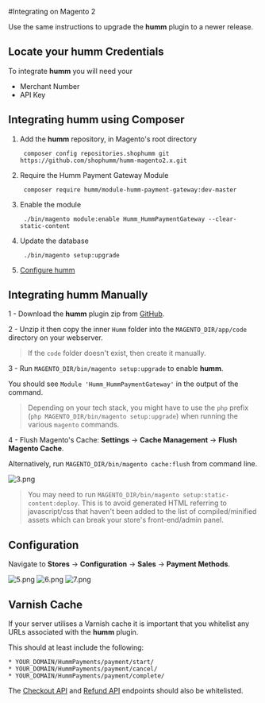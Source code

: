 #Integrating on Magento 2

Use the same instructions to upgrade the **humm** plugin to a newer release.

## Locate your **humm** Credentials

To integrate **humm** you will need your

* Merchant Number
* API Key

## Integrating **humm** using Composer

1. Add the **humm** repository, in Magento's root directory

        composer config repositories.shophumm git https://github.com/shophumm/humm-magento2.x.git

2. Require the Humm Payment Gateway Module

        composer require humm/module-humm-payment-gateway:dev-master

3. Enable the module
       
        ./bin/magento module:enable Humm_HummPaymentGateway --clear-static-content

4. Update the database

        ./bin/magento setup:upgrade

5.  [Configure humm](#configuration)

## Integrating **humm** Manually

1 - Download the **humm** plugin zip from [GitHub](https://github.com/shophumm/humm-magento2.x/releases/latest).

2 - Unzip it then copy the inner `Humm` folder into the `MAGENTO_DIR/app/code` directory on your webserver.

> If the `code` folder doesn't exist, then create it manually.

3 - Run `MAGENTO_DIR/bin/magento setup:upgrade` to enable **humm**.

You should see `Module 'Humm_HummPaymentGateway'` in the output of the command.

> Depending on your tech stack, you might have to use the <code>php</code> prefix (`php MAGENTO_DIR/bin/magento setup:upgrade`) when running the various <code>magento</code> commands.

4 - Flush Magento's Cache: **Settings** -> **Cache Management** -> **Flush Magento Cache**.

Alternatively, run <code>MAGENTO_DIR/bin/magento cache:flush</code> from command line.

![3.png](\img\ecommerce\magento_2\3.png)

> You may need to run `MAGENTO_DIR/bin/magento setup:static-content:deploy`. This is to avoid generated HTML referring to javascript/css that haven't been added to the list of compiled/minified assets which can break your store's front-end/admin panel.

## Configuration

Navigate to **Stores** -> **Configuration** -> **Sales** -> **Payment Methods**.


![5.png](\img\ecommerce\magento_2\5.png)
![6.png](\img\ecommerce\magento_2\6.png)
![7.png](\img\ecommerce\magento_2\7.png)

## Varnish Cache

If your server utilises a Varnish cache it is important that you whitelist any URLs associated with the **humm** plugin.

This should at least include the following:
```
* YOUR_DOMAIN/HummPayments/payment/start/
* YOUR_DOMAIN/HummPayments/payment/cancel/
* YOUR_DOMAIN/HummPayments/payment/complete/
```
The [Checkout API](../../developer_resources/checkout_api/#humm-gateways) and [Refund API](../../developer_resources/refund_api/) endpoints should also be whitelisted.
